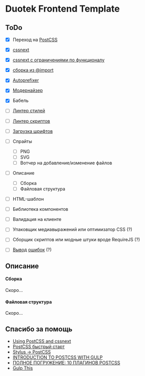 # Duotek Frontend Template

## ToDo

- [x] Переход на [PostCSS](http://postcss.org/)
- [x] [cssnext](http://cssnext.io/)
- [x] [cssnext с ограничениями по функционалу](http://cssnext.io/usage/#features)
- [x] [сборка из @import](https://github.com/postcss/postcss-import)
- [x] [Autoprefixer](https://github.com/postcss/autoprefixer)
- [x] [Модернайзер](https://modernizr.com/)
- [x] Бабель
- [ ] [Линтер стилей](http://stylelint.io/)
- [ ] [Линтер скриптов](http://jshint.com/)
- [ ] [Загрузка шрифтов](http://css-live.ru/articles/ischerpyvayushhee-rukovodstvo-po-strategiyam-zagruzki-veb-shriftov.html)
- [ ] Спрайты
	- [ ] PNG
	- [ ] SVG
	- [ ] Вотчер на добавление/изменение файлов
- [ ] Описание
	- [ ] Сборка
	- [ ] Файловая структура
- [ ] HTML-шаблон
- [ ] Библиотека компонентов
- [ ] Валидация на клиенте
- [ ] Упаковщик медиавыражений или оптимизатор CSS (?)
- [ ] Сборщик скриптов или модные штуки вроде RequireJS (?)
- [ ] [Вывод](https://github.com/postcss/postcss-reporter) [ошибок](https://github.com/postcss/postcss-browser-reporter) (?)


## Описание

#### Сборка

Скоро...

#### Файловая структура

Скоро...

## Спасибо за помощь

- [Using PostCSS and cssnext](http://fuzzytolerance.info/blog/2015/06/09/using-postcss-and-cssnext/)
- [PostCSS быстрый старт](https://habrahabr.ru/post/271739/)
- [Stylus → PostCSS](http://vasily.polovnyov.ru/posts/from-stylus-to-postcss.html)
- [INTRODUCTION TO POSTCSS WITH GULP](http://slicejack.com/introduction-to-postcss/)
- [ПОЛНОЕ ПОГРУЖЕНИЕ: 10 ПЛАГИНОВ POSTCSS](https://inostudio.com/ru/article/10-plugins-postcss.html)
- [Gulp This](https://laracasts.com/lessons/gulp-this)
